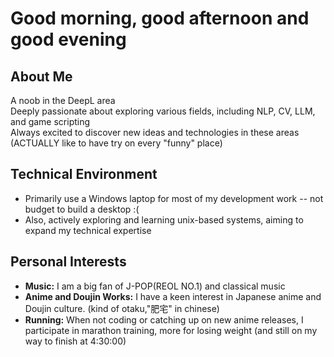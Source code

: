 # Good morning, good afternoon and good evening

## About Me

A noob in the DeepL area  
Deeply passionate about exploring various fields, including NLP, CV, LLM, and game scripting  
Always excited to discover new ideas and technologies in these areas (ACTUALLY like to have try on every "funny" place)

## Technical Environment

- Primarily use a Windows laptop for most of my development work -- not budget to build a desktop :(  
- Also, actively exploring and learning unix-based systems, aiming to expand my technical expertise

## Personal Interests

- **Music:** I am a big fan of J-POP(REOL NO.1) and classical music
- **Anime and Doujin Works:** I have a keen interest in Japanese anime and Doujin culture.  (kind of otaku,"肥宅" in chinese)
- **Running:** When not coding or catching up on new anime releases, I participate in marathon training, more for losing weight (and still on my way to finish at 4:30:00)

<!--
**NeXX-N/NeXX-N** is a ✨ _special_ ✨ repository because its `README.md` (this file) appears on your GitHub profile.

Here are some ideas to get you started:

- 🔭 I’m currently working on ...
- 🌱 I’m currently learning ...
- 👯 I’m looking to collaborate on ...
- 🤔 I’m looking for help with ...
- 💬 Ask me about ...
- 📫 How to reach me: ...
- 😄 Pronouns: ...
- ⚡ Fun fact: ...
-->
